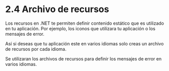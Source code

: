 # 2.4 Archivo de recursos

Los recursos en .NET te permiten definir contenido estático que es utilizado en tu aplicación. Por ejemplo, los iconos que utilizara tu aplicación o los mensajes de error.&#x20;

Así si deseas que tu aplicación este en varios idiomas solo creas un archivo de recursos por cada idioma.

Se utilizaran los archivos de recursos para definir los mensajes de error en varios idiomas.
